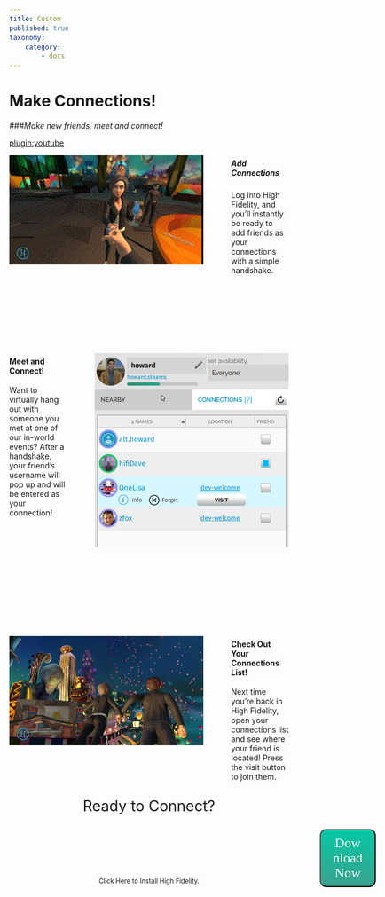 ```yaml
---
title: Custom
published: true
taxonomy:
    category:
        - docs
---
```


<!--While modifying the content of this page, ensure to only replace the text and image and video URL information. Contact Nimisha to make changes to the design. -->
<!-- Add the title of your page here. -->
# Make Connections!
<!-- Add the subtitle here. -->
###*Make new friends, meet and connect!*

<!--Add the youtube URL. Only Youtube videos will work.  -->
[plugin:youtube](https://www.youtube.com/watch?v=R0zBnxiRSbM)

<!--Add the image file name and directory information in the quotes between <img src="">. Add the heading of your text between the h5 tags and the rest of your text between the p tags. -->
<img src="/sec-pg/hand-shake.gif" alt="hand shake" style="float: left; margin: 0px 50px 160px 0px; vertical-align:middle;" width=350px title="Handshake Swirl">  <span style="vertical-align:middle;"><h5 class="#sec-pg-body">Add Connections</h5><p>Log into High Fidelity, and you’ll instantly be ready to add friends as your connections with a simple handshake.</p></span>
<p style="clear: both;"></p>

<!--Add the image file name and directory information in the quotes between <img src="">. Add the heading of your text between the h4 tags and the rest of your text between the p tags. -->
<img src="/sec-pg/connection-list.jpg" alt="connections list" style="float: right; margin: 0px 0px 160px 50px;" width=350px><span style="vertical-align:middle;"><h4 class="#sec-pg-body">Meet and Connect!</h4><p>Want to virtually hang out with someone you met at one of our in-world events? After a handshake, your friend’s username will pop up and will be entered as your connection!</p>
<p style="clear: both;"></p>

<!--Add the image file name and directory information in the quotes between <img src="">. Add the heading of your text between the h5 tags and the rest of your text between the p tags. -->
<img src="/sec-pg/couple-hand-in-hand.png" alt="alt text" style="float: left; margin: 0px 50px 80px 0px;" width=350px><span style="vertical-align:middle;"><h4 class="#sec-pg-body">Check Out Your Connections List!</h4><p>Next time you’re back in High Fidelity, open your connections list and see where your friend is located! Press the visit button to join them.</p>
<p style="clear: both;"></p>


<p style="font-size: 20pt; text-align: center;"> Ready to Connect? </p>
<p style="clear: both;"></p>

<!-- Adds code to include a button and some text at the bottom of the page, above the footer. -->
<style type="text/css">
#download {
  margin-left: 35rem;
  background-color: #06C7A4;
  background-image: -webkit-linear-gradient(top, #06C7A4, #3AA38F);
  background-image: -moz-linear-gradient(top, #06C7A4, #3AA38F);
  background-image: -ms-linear-gradient(top, #06C7A4, #3AA38F);
  background-image: -o-linear-gradient(top, #06C7A4, #3AA38F);
  background-image: linear-gradient(to bottom, #06C7A4, #3AA38F);
  -moz-border-radius: 12px;
  -webkit-border-radius: 12px;
  border-radius: 12px;
  color: #fff;
  font-family: 'Cairo';
  font-size: 24px;
  text-decoration: none;
  padding: 10px 20px 10px 20px;
  width: 20%;

}

#download:hover {
  border: none;
  background: #3AA38F;
  box-shadow: 0px 0px 1px #777;
}

#sec-pg-small {

     display: block;
     margin-top: -18px;
     text-align: center;
     font-size: $core-font-size - 0.125;

}
</style>
<button id="download" onclick="window.location.href='https://highfidelity.com/download'">Download Now</button>
<small id="sec-pg-small">Click Here to Install High Fidelity.</small>
